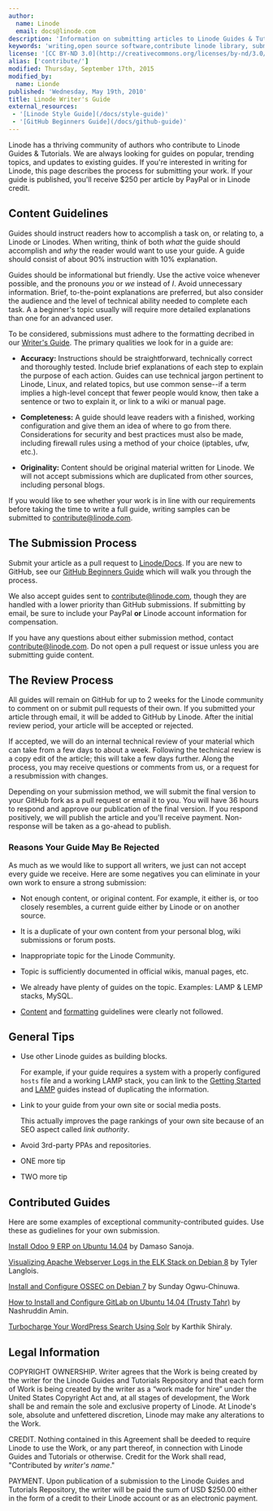 ```yaml
---
author:
  name: Linode
  email: docs@linode.com
description: 'Information on submitting articles to Linode Guides & Tutorials, including benefits and procedures.'
keywords: 'writing,open source software,contribute linode library, submissions,linode guides and tutorials,guides,tutorials'
license: '[CC BY-ND 3.0](http://creativecommons.org/licenses/by-nd/3.0/us/)'
alias: ['contribute/']
modified: Thursday, September 17th, 2015
modified_by:
  name: Lionde
published: 'Wednesday, May 19th, 2010'
title: Linode Writer's Guide
external_resources:
 - '[Linode Style Guide](/docs/style-guide)'
 - '[GitHub Beginners Guide](/docs/github-guide)'
---
```


Linode has a thriving community of authors who contribute to Linode Guides & Tutorials. We are always looking for guides on popular, trending topics, and updates to existing guides. If you're interested in writing for Linode, this page describes the process for submitting your work. If your guide is published, you'll receive $250 per article by PayPal or in Linode credit.

## Content Guidelines

Guides should instruct readers how to accomplish a task on, or relating to, a Linode or Linodes. When writing, think of both *what* the guide should accomplish and *why* the reader would want to use your guide. A guide should consist of about 90% instruction with 10% explanation.

Guides should be informational but friendly. Use the active voice whenever possible, and the pronouns *you* or *we* instead of *I*. Avoid unnecessary information. Brief, to-the-point explanations are preferred, but also consider the audience and the level of technical ability needed to complete each task. A a beginner's topic usually will require more detailed explanations than one for an advanced user.

To be considered, submissions must adhere to the formatting decribed in our [Writer's Guide](/docs/writers-guide). The primary qualities we look for in a guide are:

*   **Accuracy:** Instructions should be straightforward, technically correct and thoroughly tested. Include brief explanations of each step to explain the purpose of each action. Guides can use technical jargon pertinent to Linode, Linux, and related topics, but use common sense--if a term implies a high-level concept that fewer people would know, then take a sentence or two to explain it, or link to a wiki or manual page.

*   **Completeness:** A guide should leave readers with a finished, working configuration and give them an idea of where to go from there. Considerations for security and best practices must also be made, including firewall rules using a method of your choice (iptables, ufw, etc.).

*   **Originality:** Content should be original material written for Linode. We will not accept submissions which are duplicated from other sources, including personal blogs.

If you would like to see whether your work is in line with our requirements before taking the time to write a full guide, writing samples can be submitted to <contribute@linode.com>.

## The Submission Process

Submit your article as a pull request to [Linode/Docs](https://github.com/linode/docs/). If you are new to GitHub, see our [GitHub Beginners Guide](/docs/github-guide) which will walk you through the process.

We also accept guides sent to <contribute@linode.com>, though they are handled with a lower priority than GitHub submissions. If submitting by email, be sure to include your PayPal **or** Linode account information for compensation.

If you have any questions about either submission method, contact <contribute@linode.com>. Do not open a pull request or issue unless you are submitting guide content.

## The Review Process

All guides will remain on GitHub for up to 2 weeks for the Linode community to comment on or submit pull requests of their own. If you submitted your article through email, it will be added to GitHub by Linode. After the initial review period, your article will be accepted or rejected.

If accepted, we will do an internal technical review of your material which can take from a few days to about a week. Following the technical review is a copy edit of the article; this will take a few days further. Along the process, you may receive questions or comments from us, or a request for a resubmission with changes.

Depending on your submission method, we will submit the final version to your GitHub fork as a pull request or email it to you. You will have 36 hours to respond and approve our publication of the final version. If you respond positively, we will publish the article and you'll receive payment. Non-response will be taken as a go-ahead to publish.

### Reasons Your Guide May Be Rejected

As much as we would like to support all writers, we just can not accept every guide we receive. Here are some negatives you can eliminate in your own work to ensure a strong submission:

*   Not enough content, or original content. For example, it either is, or too closely resembles, a current guide either by Linode or on another source.

*   It is a duplicate of your own content from your personal blog, wiki submissions or forum posts.

*   Inappropriate topic for the Linode Community.

*   Topic is sufficiently documented in official wikis, manual pages, etc.

*   We already have plenty of guides on the topic. Examples: LAMP & LEMP stacks, MySQL.

*   [Content](#content_guidelines) and [formatting](/docs/style-guide#lists) guidelines were clearly not followed.

## General Tips

*   Use other Linode guides as building blocks.

	For example, if your guide requires a system with a properly configured `hosts` file and a working LAMP stack, you can link to the [Getting Started](/docs/getting-started) and [LAMP](/docs/websites/lamp) guides instead of duplicating the information.

*   Link to your guide from your own site or social media posts.

	This actually improves the page rankings of your own site because of an SEO aspect called *link authority*.

*   Avoid 3rd-party PPAs and repositories.

*   ONE more tip

*   TWO more tip

## Contributed Guides

Here are some examples of exceptional community-contributed guides. Use these as gudielines for your own submission.

[Install Odoo 9 ERP on Ubuntu 14.04](/docs/websites/cms/install-odoo-9-erp-on-ubuntu-14-04) by Damaso Sanoja.

[Visualizing Apache Webserver Logs in the ELK Stack on Debian 8](/docs/databases/elasticsearch/webserver-logs-with-elk-stack) by Tyler Langlois.

[Install and Configure OSSEC on Debian 7](/docs/security/ossec-ids-debian-7) by Sunday Ogwu-Chinuwa.

[How to Install and Configure GitLab on Ubuntu 14.04 (Trusty Tahr)](/docs/applications/development/how-to-install-and-configure-gitlab-on-ubuntu-14-04-trusty-tahr/) by Nashruddin Amin.

[Turbocharge Your WordPress Search Using Solr](/docs/websites/cms/turbocharge-wordpress-search-with-solr) by  Karthik Shiraly.

## Legal Information

COPYRIGHT OWNERSHIP. Writer agrees that the Work is being created by the writer for the Linode Guides and Tutorials Repository and that each form of Work is being created by the writer as a “work made for hire” under the United States Copyright Act and, at all stages of development, the Work shall be and remain the sole and exclusive property of Linode. At Linode's sole, absolute and unfettered discretion, Linode may make any alterations to the Work.

CREDIT. Nothing contained in this Agreement shall be deeded to require Linode to use the Work, or any part thereof, in connection with Linode Guides and Tutorials or otherwise. Credit for the Work shall read, "Contributed by *writer's name*."

PAYMENT. Upon publication of a submission to the Linode Guides and Tutorials Repository, the writer will be paid the sum of USD $250.00 either in the form of a credit to their Linode account or as an electronic payment.